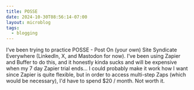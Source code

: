 ```yaml
---
title: POSSE
date: 2024-10-30T08:56:14-07:00
layout: microblog
tags:
  - blogging
---
```

I’ve been trying to practice POSSE - Post On (your own) Site Syndicate Everywhere (LinkedIn, X, and Mastodon for now). I’ve been using Zapier and Buffer to do this, and it honestly kinda sucks and will be expensive when my 7 day Zapier trial ends…
I could probably make it work how I want since Zapier is quite flexible, but in order to access multi-step Zaps (which would be necessary), I'd have to spend $20 / month. Not worth it.